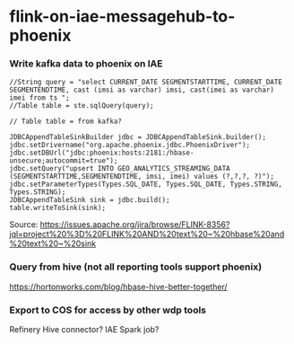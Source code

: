# flink-on-iae-messagehub-to-phoenix

### Write kafka data to phoenix on IAE

```
//String query = "select CURRENT_DATE SEGMENTSTARTTIME, CURRENT_DATE SEGMENTENDTIME, cast (imsi as varchar) imsi, cast(imei as varchar) imei from ts ";
//Table table = ste.sqlQuery(query);

// Table table = from kafka?

JDBCAppendTableSinkBuilder jdbc = JDBCAppendTableSink.builder();
jdbc.setDrivername("org.apache.phoenix.jdbc.PhoenixDriver");
jdbc.setDBUrl("jdbc:phoenix:hosts:2181:/hbase-unsecure;autocommit=true");
jdbc.setQuery("upsert INTO GEO_ANALYTICS_STREAMING_DATA (SEGMENTSTARTTIME,SEGMENTENDTIME, imsi, imei) values (?,?,?, ?)");
jdbc.setParameterTypes(Types.SQL_DATE, Types.SQL_DATE, Types.STRING, Types.STRING);
JDBCAppendTableSink sink = jdbc.build();
table.writeToSink(sink);
```

Source: https://issues.apache.org/jira/browse/FLINK-8356?jql=project%20%3D%20FLINK%20AND%20text%20~%20hbase%20and%20text%20~%20sink

### Query from hive (not all reporting tools support phoenix)

https://hortonworks.com/blog/hbase-hive-better-together/

### Export to COS for access by other wdp tools

Refinery Hive connector?  IAE Spark job? 
